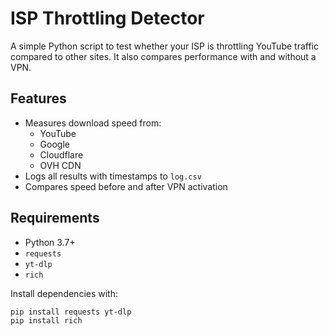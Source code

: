 # ISP Throttling Detector

A simple Python script to test whether your ISP is throttling YouTube traffic compared to other sites. It also compares performance with and without a VPN.

## Features

- Measures download speed from:
  - YouTube
  - Google
  - Cloudflare
  - OVH CDN
- Logs all results with timestamps to `log.csv`
- Compares speed before and after VPN activation

## Requirements

- Python 3.7+
- `requests`
- `yt-dlp`
- `rich`

Install dependencies with:

```bash
pip install requests yt-dlp
pip install rich
```
